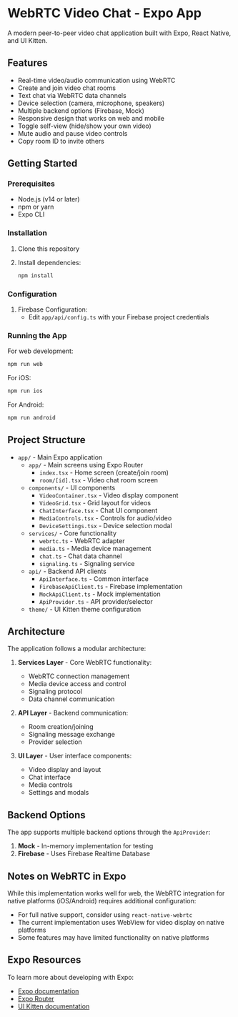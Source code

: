 # WebRTC Video Chat - Expo App

A modern peer-to-peer video chat application built with Expo, React Native, and UI Kitten.

## Features

- Real-time video/audio communication using WebRTC
- Create and join video chat rooms
- Text chat via WebRTC data channels
- Device selection (camera, microphone, speakers)
- Multiple backend options (Firebase, Mock)
- Responsive design that works on web and mobile
- Toggle self-view (hide/show your own video)
- Mute audio and pause video controls
- Copy room ID to invite others

## Getting Started

### Prerequisites

- Node.js (v14 or later)
- npm or yarn
- Expo CLI

### Installation

1. Clone this repository
2. Install dependencies:

   ```bash
   npm install
   ```

### Configuration

1. Firebase Configuration:
   - Edit `app/api/config.ts` with your Firebase project credentials

### Running the App

For web development:
```bash
npm run web
```

For iOS:
```bash
npm run ios
```

For Android:
```bash
npm run android
```

## Project Structure

- `app/` - Main Expo application
  - `app/` - Main screens using Expo Router
    - `index.tsx` - Home screen (create/join room)
    - `room/[id].tsx` - Video chat room screen
  - `components/` - UI components
    - `VideoContainer.tsx` - Video display component
    - `VideoGrid.tsx` - Grid layout for videos
    - `ChatInterface.tsx` - Chat UI component
    - `MediaControls.tsx` - Controls for audio/video
    - `DeviceSettings.tsx` - Device selection modal
  - `services/` - Core functionality
    - `webrtc.ts` - WebRTC adapter
    - `media.ts` - Media device management
    - `chat.ts` - Chat data channel
    - `signaling.ts` - Signaling service
  - `api/` - Backend API clients
    - `ApiInterface.ts` - Common interface
    - `FirebaseApiClient.ts` - Firebase implementation
    - `MockApiClient.ts` - Mock implementation
    - `ApiProvider.ts` - API provider/selector
  - `theme/` - UI Kitten theme configuration

## Architecture

The application follows a modular architecture:

1. **Services Layer** - Core WebRTC functionality:
   - WebRTC connection management
   - Media device access and control
   - Signaling protocol
   - Data channel communication

2. **API Layer** - Backend communication:
   - Room creation/joining
   - Signaling message exchange
   - Provider selection

3. **UI Layer** - User interface components:
   - Video display and layout
   - Chat interface
   - Media controls
   - Settings and modals

## Backend Options

The app supports multiple backend options through the `ApiProvider`:

1. **Mock** - In-memory implementation for testing
2. **Firebase** - Uses Firebase Realtime Database

## Notes on WebRTC in Expo

While this implementation works well for web, the WebRTC integration for native platforms (iOS/Android) requires additional configuration:

- For full native support, consider using `react-native-webrtc`
- The current implementation uses WebView for video display on native platforms
- Some features may have limited functionality on native platforms

## Expo Resources

To learn more about developing with Expo:

- [Expo documentation](https://docs.expo.dev/)
- [Expo Router](https://docs.expo.dev/router/introduction/)
- [UI Kitten documentation](https://akveo.github.io/react-native-ui-kitten/)